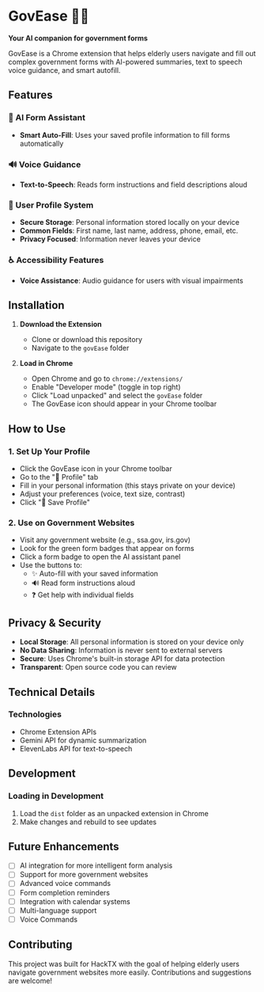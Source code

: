 # GovEase 🧓💬

**Your AI companion for government forms**

GovEase is a Chrome extension that helps elderly users navigate and fill out complex government forms with AI-powered summaries, text to speech voice guidance, and smart autofill.


## Features

### 🤖 AI Form Assistant
- **Smart Auto-Fill**: Uses your saved profile information to fill forms automatically

### 🔊 Voice Guidance
- **Text-to-Speech**: Reads form instructions and field descriptions aloud

### 👤 User Profile System
- **Secure Storage**: Personal information stored locally on your device
- **Common Fields**: First name, last name, address, phone, email, etc.
- **Privacy Focused**: Information never leaves your device

### ♿ Accessibility Features
- **Voice Assistance**: Audio guidance for users with visual impairments

## Installation

1. **Download the Extension**
   - Clone or download this repository
   - Navigate to the `govEase` folder

2. **Load in Chrome**
   - Open Chrome and go to `chrome://extensions/`
   - Enable "Developer mode" (toggle in top right)
   - Click "Load unpacked" and select the `govEase` folder
   - The GovEase icon should appear in your Chrome toolbar

## How to Use

### 1. Set Up Your Profile
- Click the GovEase icon in your Chrome toolbar
- Go to the "👤 Profile" tab
- Fill in your personal information (this stays private on your device)
- Adjust your preferences (voice, text size, contrast)
- Click "💾 Save Profile"

### 2. Use on Government Websites
- Visit any government website (e.g., ssa.gov, irs.gov)
- Look for the green form badges that appear on forms
- Click a form badge to open the AI assistant panel
- Use the buttons to:
  - ✨ Auto-fill with your saved information
  - 🔊 Read form instructions aloud
  - ❓ Get help with individual fields

## Privacy & Security

- **Local Storage**: All personal information is stored on your device only
- **No Data Sharing**: Information is never sent to external servers
- **Secure**: Uses Chrome's built-in storage API for data protection
- **Transparent**: Open source code you can review

## Technical Details

### Technologies
- Chrome Extension APIs
- Gemini API for dynamic summarization
- ElevenLabs API for text-to-speech

## Development

### Loading in Development
1. Load the `dist` folder as an unpacked extension in Chrome
2. Make changes and rebuild to see updates

## Future Enhancements

- [ ] AI integration for more intelligent form analysis
- [ ] Support for more government websites
- [ ] Advanced voice commands
- [ ] Form completion reminders
- [ ] Integration with calendar systems
- [ ] Multi-language support
- [ ] Voice Commands

## Contributing

This project was built for HackTX with the goal of helping elderly users navigate government websites more easily. Contributions and suggestions are welcome!
